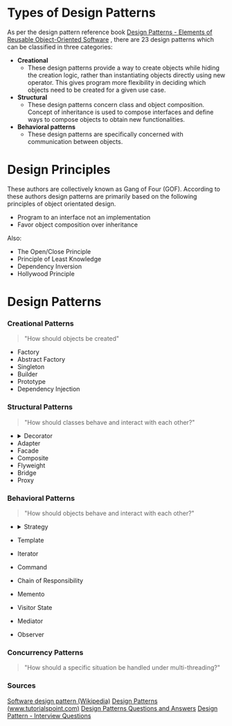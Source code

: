 # Types of Design Patterns

As per the design pattern reference book [Design Patterns - Elements of Reusable Object-Oriented Software](https://github.com/dalinhuang99/Study-Notes/blob/master/books/Erich%20Gamma%2C%20Richard%20Helm%2C%20Ralph%20Johnson%2C%20John%20M.%20Vlissides-Design%20Patterns_%20Elements%20of%20Reusable%20Object-Oriented%20Software%20%20-Addison-Wesley%20Professional%20(1994).pdf) , there are 23 design patterns which can be classified in three categories:
* <b>Creational</b>
   * These design patterns provide a way to create objects while hiding the creation logic, rather than instantiating objects directly using new operator. This gives program more flexibility in deciding which objects need to be created for a given use case.
* <b>Structural</b>
  * These design patterns concern class and object composition. Concept of inheritance is used to compose interfaces and define ways to compose objects to obtain new functionalities.
* <b>Behavioral patterns</b>
  * These design patterns are specifically concerned with communication between objects.

# Design Principles
These authors are collectively known as Gang of Four (GOF). According to these authors design patterns are primarily based on the following principles of object orientated design.

* Program to an interface not an implementation
* Favor object composition over inheritance

Also:
* The Open/Close Principle
* Principle of Least Knowledge
* Dependency Inversion
* Hollywood Principle

# Design Patterns

### Creational Patterns
> "How should objects be created"
* Factory
* Abstract Factory
* Singleton
* Builder
* Prototype
* Dependency Injection


### Structural Patterns
> "How should classes behave and interact with each other?"
*   <details>
    <summary>Decorator</summary>
    <ul>
    <li>When to use?
    <ul>
    <li>When a class is constantly being modified to implement new interfaces</li>
    </ul>
    </li>
    <li>Decorators should be independent of each other</li>
    <li>Use the decorator pattern when you have lots of objects each with a specific behavior independent of all others</li>
    <li>For example, use decorator to check specific user role before the end point method can be used</i></li>
    <ul>
    </details>
* Adapter
* Facade
* Composite
* Flyweight
* Bridge
* Proxy


### Behavioral Patterns
> "How should objects behave and interact with each other?"
*   <details>
    <summary>Strategy</summary>
    <ul>
    <li>Make it easy to vary the behavior of a class at runtime, and do so using composition rather than inheritance</li>
    <li>Composition="has-a", Inheritance="Is-a"</li>
    <li>For example, <b>passport.js</b> has local or google strategies and you can add more.<br>
    <i>Applications can choose which strategies to employ, without creating unnecessary dependencies.</i></li>
    <ul>
    </details>

* Template
* Iterator
* Command
* Chain of Responsibility
* Memento
* Visitor State
* Mediator
* Observer

### Concurrency Patterns
> "How should a specific situation be handled under multi-threading?"


### Sources
[Software design pattern (Wikipedia)](https://en.wikipedia.org/wiki/Software_design_pattern)
[Design Patterns (www.tutorialspoint.com)](https://www.tutorialspoint.com/design_pattern/index.htm)
[Design Patterns Questions and Answers](https://www.tutorialspoint.com/design_pattern/design_pattern_questions_answers.htm)
[Design Pattern - Interview Questions](https://www.tutorialspoint.com/design_pattern/design_pattern_interview_questions.htm)